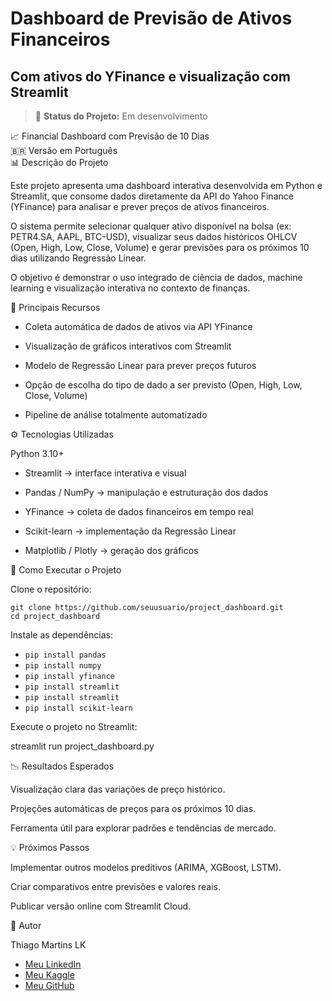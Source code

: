# Dashboard de Previsão de Ativos Financeiros
## Com ativos do YFinance e visualização com Streamlit 

> 🚧 **Status do Projeto:** Em desenvolvimento

📈 Financial Dashboard com Previsão de 10 Dias  
🇧🇷 Versão em Português  
📊 Descrição do Projeto  

Este projeto apresenta uma dashboard interativa desenvolvida em Python e Streamlit, que consome dados diretamente da API do Yahoo Finance (YFinance) para analisar e prever preços de ativos financeiros.

O sistema permite selecionar qualquer ativo disponível na bolsa (ex: PETR4.SA, AAPL, BTC-USD), visualizar seus dados históricos OHLCV (Open, High, Low, Close, Volume) e gerar previsões para os próximos 10 dias utilizando Regressão Linear.

O objetivo é demonstrar o uso integrado de ciência de dados, machine learning e visualização interativa no contexto de finanças.  
  
🧠 Principais Recursos

- Coleta automática de dados de ativos via API YFinance

- Visualização de gráficos interativos com Streamlit

- Modelo de Regressão Linear para prever preços futuros

- Opção de escolha do tipo de dado a ser previsto (Open, High, Low, Close, Volume)

- Pipeline de análise totalmente automatizado

⚙️ Tecnologias Utilizadas

Python 3.10+

- Streamlit → interface interativa e visual

- Pandas / NumPy → manipulação e estruturação dos dados

- YFinance → coleta de dados financeiros em tempo real

- Scikit-learn → implementação da Regressão Linear

- Matplotlib / Plotly → geração dos gráficos

🚀 Como Executar o Projeto

Clone o repositório:

`git clone https://github.com/seuusuario/project_dashboard.git`  
`cd project_dashboard`  


Instale as dependências:

- `pip install pandas`
- `pip install numpy`
- `pip install yfinance`
- `pip install streamlit`
- `pip install streamlit`
- `pip install scikit-learn`



Execute o projeto no Streamlit:

streamlit run project_dashboard.py

📉 Resultados Esperados

Visualização clara das variações de preço histórico.

Projeções automáticas de preços para os próximos 10 dias.

Ferramenta útil para explorar padrões e tendências de mercado.

💡 Próximos Passos

Implementar outros modelos preditivos (ARIMA, XGBoost, LSTM).

Criar comparativos entre previsões e valores reais.

Publicar versão online com Streamlit Cloud.

💼 Autor

Thiago Martins LK
- <a href="https://www.linkedin.com/in/thiagomartinslk" target="_blank">Meu LinkedIn</a>
- <a href="https://www.kaggle.com/thiagomartinslk" target="_blank">Meu Kaggle</a>
- <a href="https://github.com/ThiagoMSLK/ThiagoMSLK/blob/main/README.md" target="_blank">Meu GitHub</a>

